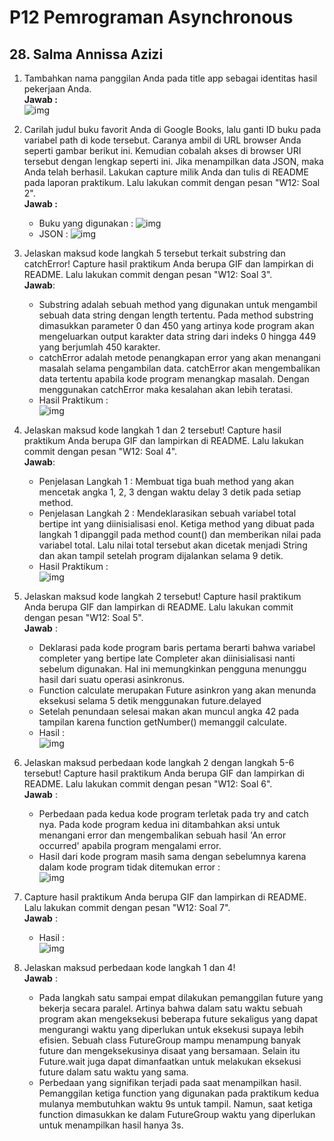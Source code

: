 # **P12 Pemrograman Asynchronous**
## **28. Salma Annissa Azizi**

1. Tambahkan nama panggilan Anda pada title app sebagai identitas hasil pekerjaan Anda. </br>
    **Jawab :** </br> ![img](docs/P01-01-identitas%20nama.PNG)
2. Carilah judul buku favorit Anda di Google Books, lalu ganti ID buku pada variabel path di kode tersebut. Caranya ambil di URL browser Anda seperti gambar berikut ini. Kemudian cobalah akses di browser URI tersebut dengan lengkap seperti ini. Jika menampilkan data JSON, maka Anda telah berhasil. Lakukan capture milik Anda dan tulis di README pada laporan praktikum. Lalu lakukan commit dengan pesan "W12: Soal 2". </br>
    **Jawab :**
    - Buku yang digunakan :
        ![img](docs/P01-04-buku.PNG)
    - JSON :
        ![img](docs/P01-04-buku%20json.PNG)
3. Jelaskan maksud kode langkah 5 tersebut terkait substring dan catchError! Capture hasil praktikum Anda berupa GIF dan lampirkan di README. Lalu lakukan commit dengan pesan "W12: Soal 3". </br>
    **Jawab**:
    - Substring adalah sebuah method yang digunakan untuk mengambil sebuah data string dengan length tertentu. Pada method substring dimasukkan parameter 0 dan 450 yang artinya kode program akan mengeluarkan output karakter data string dari indeks 0 hingga 449 yang berjumlah 450 karakter.
    - catchError adalah metode penangkapan error yang akan menangani masalah selama pengambilan data. catchError akan mengembalikan data tertentu apabila kode program menangkap masalah. Dengan menggunakan catchError maka kesalahan akan lebih teratasi.
    - Hasil Praktikum : </br> ![img](docs/P01-04-buku.gif) </br>

4. Jelaskan maksud kode langkah 1 dan 2 tersebut! Capture hasil praktikum Anda berupa GIF dan lampirkan di README. Lalu lakukan commit dengan pesan "W12: Soal 4". </br>
    **Jawab**: 
    - Penjelasan Langkah 1 : Membuat tiga buah method yang akan mencetak angka 1, 2, 3 dengan waktu delay 3 detik pada setiap method.
    - Penjelasan Langkah 2 : Mendeklarasikan sebuah variabel total bertipe int yang diinisialisasi enol. Ketiga method yang dibuat pada langkah 1 dipanggil pada method count() dan memberikan nilai pada variabel total. Lalu nilai total tersebut akan dicetak menjadi String dan akan tampil setelah program dijalankan selama 9 detik.
    - Hasil Praktikum : </br> ![img](docs/P02-04-Hasil.gif) </br>

5. Jelaskan maksud kode langkah 2 tersebut! Capture hasil praktikum Anda berupa GIF dan lampirkan di README. Lalu lakukan commit dengan pesan "W12: Soal 5". </br>
    **Jawab** : </br>
    - Deklarasi pada kode program baris pertama berarti bahwa variabel completer yang bertipe late Completer akan diinisialisasi nanti sebelum digunakan. Hal ini memungkinkan pengguna menunggu hasil dari suatu operasi asinkronus. 
    - Function calculate merupakan Future asinkron yang akan menunda eksekusi selama 5 detik menggunakan future.delayed
    - Setelah penundaan selesai makan akan muncul angka 42 pada tampilan karena function getNumber() memanggil calculate.
    - Hasil : </br> ![img](docs/P03-05-Hasil.gif) </br>

6. Jelaskan maksud perbedaan kode langkah 2 dengan langkah 5-6 tersebut! Capture hasil praktikum Anda berupa GIF dan lampirkan di README. Lalu lakukan commit dengan pesan "W12: Soal 6". </br>
    **Jawab** : </br>
    - Perbedaan pada kedua kode program terletak pada try and catch nya. Pada kode program kedua ini ditambahkan aksi untuk menangani error dan mengembalikan sebuah hasil 'An error occurred' apabila program mengalami error.
    - Hasil dari kode program masih sama dengan sebelumnya karena dalam kode program tidak ditemukan error : </br> ![img](docs/P03-06-Hasil.gif) </br>

7. Capture hasil praktikum Anda berupa GIF dan lampirkan di README. Lalu lakukan commit dengan pesan "W12: Soal 7". </br>
    **Jawab** : </br>
    - Hasil : </br> ![img](docs/P04-07-Hasil.gif) </br>

8. Jelaskan maksud perbedaan kode langkah 1 dan 4! </br>
    **Jawab** : </br> 
    - Pada langkah satu sampai empat dilakukan pemanggilan future yang bekerja secara paralel. Artinya bahwa dalam satu waktu sebuah program akan mengeksekusi beberapa future sekaligus yang dapat mengurangi waktu yang diperlukan untuk eksekusi supaya lebih efisien. Sebuah class FutureGroup mampu menampung banyak future dan mengeksekusinya disaat yang bersamaan. Selain itu Future.wait juga dapat dimanfaatkan untuk melakukan eksekusi future dalam satu waktu yang sama. </br>
    - Perbedaan yang signifikan terjadi pada saat menampilkan hasil. Pemanggilan ketiga function yang digunakan pada praktikum kedua mulanya membutuhkan waktu 9s untuk tampil. Namun, saat ketiga function dimasukkan ke dalam FutureGroup waktu yang diperlukan untuk menampilkan hasil hanya 3s.
